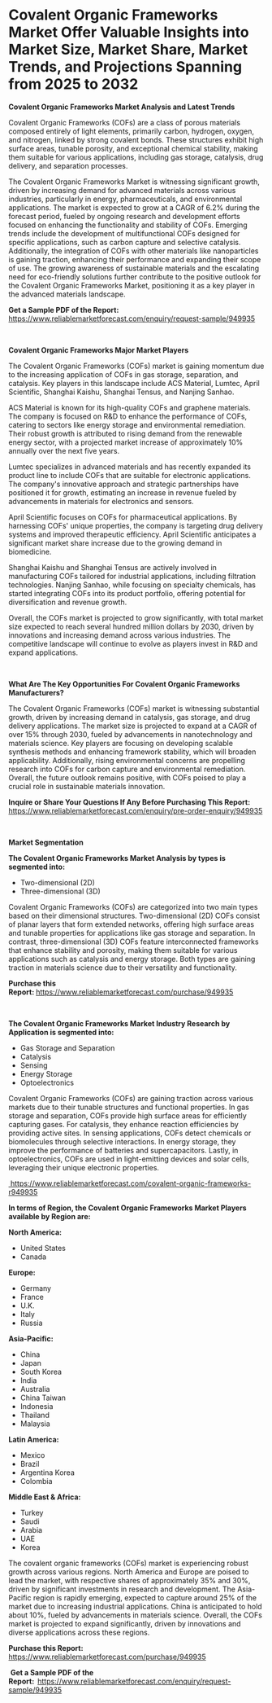 <p><h1>Covalent Organic Frameworks Market Offer Valuable Insights into Market Size, Market Share, Market Trends, and Projections Spanning from 2025 to 2032</h1></p><p><strong>Covalent Organic Frameworks Market Analysis and Latest Trends</strong></p>
<p><p>Covalent Organic Frameworks (COFs) are a class of porous materials composed entirely of light elements, primarily carbon, hydrogen, oxygen, and nitrogen, linked by strong covalent bonds. These structures exhibit high surface areas, tunable porosity, and exceptional chemical stability, making them suitable for various applications, including gas storage, catalysis, drug delivery, and separation processes.</p><p>The Covalent Organic Frameworks Market is witnessing significant growth, driven by increasing demand for advanced materials across various industries, particularly in energy, pharmaceuticals, and environmental applications. The market is expected to grow at a CAGR of 6.2% during the forecast period, fueled by ongoing research and development efforts focused on enhancing the functionality and stability of COFs. Emerging trends include the development of multifunctional COFs designed for specific applications, such as carbon capture and selective catalysis. Additionally, the integration of COFs with other materials like nanoparticles is gaining traction, enhancing their performance and expanding their scope of use. The growing awareness of sustainable materials and the escalating need for eco-friendly solutions further contribute to the positive outlook for the Covalent Organic Frameworks Market, positioning it as a key player in the advanced materials landscape.</p></p>
<p><strong>Get a Sample PDF of the Report:&nbsp;</strong> <a href="https://www.reliablemarketforecast.com/enquiry/request-sample/949935?utm_campaign=3200&utm_medium=2&utm_source=Github&utm_content=ia&utm_term=18042025&utm_id=covalent-organic-frameworks">https://www.reliablemarketforecast.com/enquiry/request-sample/949935</a></p>
<p>&nbsp;</p>
<p><strong>Covalent Organic Frameworks Major Market Players</strong></p>
<p><p>The Covalent Organic Frameworks (COFs) market is gaining momentum due to the increasing application of COFs in gas storage, separation, and catalysis. Key players in this landscape include ACS Material, Lumtec, April Scientific, Shanghai Kaishu, Shanghai Tensus, and Nanjing Sanhao. </p><p>ACS Material is known for its high-quality COFs and graphene materials. The company is focused on R&D to enhance the performance of COFs, catering to sectors like energy storage and environmental remediation. Their robust growth is attributed to rising demand from the renewable energy sector, with a projected market increase of approximately 10% annually over the next five years.</p><p>Lumtec specializes in advanced materials and has recently expanded its product line to include COFs that are suitable for electronic applications. The company's innovative approach and strategic partnerships have positioned it for growth, estimating an increase in revenue fueled by advancements in materials for electronics and sensors.</p><p>April Scientific focuses on COFs for pharmaceutical applications. By harnessing COFs' unique properties, the company is targeting drug delivery systems and improved therapeutic efficiency. April Scientific anticipates a significant market share increase due to the growing demand in biomedicine.</p><p>Shanghai Kaishu and Shanghai Tensus are actively involved in manufacturing COFs tailored for industrial applications, including filtration technologies. Nanjing Sanhao, while focusing on specialty chemicals, has started integrating COFs into its product portfolio, offering potential for diversification and revenue growth.</p><p>Overall, the COFs market is projected to grow significantly, with total market size expected to reach several hundred million dollars by 2030, driven by innovations and increasing demand across various industries. The competitive landscape will continue to evolve as players invest in R&D and expand applications.</p></p>
<p>&nbsp;</p>
<p><strong>What Are The Key Opportunities For Covalent Organic Frameworks Manufacturers?</strong></p>
<p><p>The Covalent Organic Frameworks (COFs) market is witnessing substantial growth, driven by increasing demand in catalysis, gas storage, and drug delivery applications. The market size is projected to expand at a CAGR of over 15% through 2030, fueled by advancements in nanotechnology and materials science. Key players are focusing on developing scalable synthesis methods and enhancing framework stability, which will broaden applicability. Additionally, rising environmental concerns are propelling research into COFs for carbon capture and environmental remediation. Overall, the future outlook remains positive, with COFs poised to play a crucial role in sustainable materials innovation.</p></p>
<p><strong>Inquire or Share Your Questions If Any Before Purchasing This Report:</strong> <a href="https://www.reliablemarketforecast.com/enquiry/pre-order-enquiry/949935?utm_campaign=3200&utm_medium=2&utm_source=Github&utm_content=ia&utm_term=18042025&utm_id=covalent-organic-frameworks">https://www.reliablemarketforecast.com/enquiry/pre-order-enquiry/949935</a></p>
<p>&nbsp;</p>
<p><strong>Market Segmentation</strong></p>
<p><strong>The Covalent Organic Frameworks Market Analysis by types is segmented into:</strong></p>
<p><ul><li>Two-dimensional (2D)</li><li>Three-dimensional (3D)</li></ul></p>
<p><p>Covalent Organic Frameworks (COFs) are categorized into two main types based on their dimensional structures. Two-dimensional (2D) COFs consist of planar layers that form extended networks, offering high surface areas and tunable properties for applications like gas storage and separation. In contrast, three-dimensional (3D) COFs feature interconnected frameworks that enhance stability and porosity, making them suitable for various applications such as catalysis and energy storage. Both types are gaining traction in materials science due to their versatility and functionality.</p></p>
<p><strong>Purchase this Report:&nbsp;</strong><a href="https://www.reliablemarketforecast.com/purchase/949935?utm_campaign=3200&utm_medium=2&utm_source=Github&utm_content=ia&utm_term=18042025&utm_id=covalent-organic-frameworks">https://www.reliablemarketforecast.com/purchase/949935</a></p>
<p>&nbsp;</p>
<p><strong>The Covalent Organic Frameworks Market Industry Research by Application is segmented into:</strong></p>
<p><ul><li>Gas Storage and Separation</li><li>Catalysis</li><li>Sensing</li><li>Energy Storage</li><li>Optoelectronics</li></ul></p>
<p><p>Covalent Organic Frameworks (COFs) are gaining traction across various markets due to their tunable structures and functional properties. In gas storage and separation, COFs provide high surface areas for efficiently capturing gases. For catalysis, they enhance reaction efficiencies by providing active sites. In sensing applications, COFs detect chemicals or biomolecules through selective interactions. In energy storage, they improve the performance of batteries and supercapacitors. Lastly, in optoelectronics, COFs are used in light-emitting devices and solar cells, leveraging their unique electronic properties.</p></p>
<p><a href="https://www.reliablemarketforecast.com/covalent-organic-frameworks-r949935?utm_campaign=3200&utm_medium=2&utm_source=Github&utm_content=ia&utm_term=18042025&utm_id=covalent-organic-frameworks">&nbsp;https://www.reliablemarketforecast.com/covalent-organic-frameworks-r949935</a></p>
<p><strong>In terms of Region, the Covalent Organic Frameworks Market Players available by Region are:</strong></p>
<p>
    <p> <strong> North America: </strong>
        <ul>
            <li>United States</li>
            <li>Canada</li>
        </ul>
        </p> 
    <p> <strong> Europe: </strong>
        <ul>
            <li>Germany</li>
            <li>France</li>
            <li>U.K.</li>
            <li>Italy</li>
            <li>Russia</li>
        </ul>
        </p> 
    <p> <strong> Asia-Pacific: </strong>
        <ul>
            <li>China</li>
            <li>Japan</li>
            <li>South Korea</li>
            <li>India</li>
            <li>Australia</li>
            <li>China Taiwan</li>
            <li>Indonesia</li>
            <li>Thailand</li>
            <li>Malaysia</li>
        </ul>
        </p> 
    <p> <strong> Latin America: </strong>
        <ul>
            <li>Mexico</li>
            <li>Brazil</li>
            <li>Argentina Korea</li>
            <li>Colombia</li>
        </ul>
        </p> 
    <p> <strong> Middle East & Africa: </strong>
        <ul>
            <li>Turkey</li>
            <li>Saudi</li>
            <li>Arabia</li>
            <li>UAE</li>
            <li>Korea</li>
        </ul>
    </p>
    </p>
<p><p>The covalent organic frameworks (COFs) market is experiencing robust growth across various regions. North America and Europe are poised to lead the market, with respective shares of approximately 35% and 30%, driven by significant investments in research and development. The Asia-Pacific region is rapidly emerging, expected to capture around 25% of the market due to increasing industrial applications. China is anticipated to hold about 10%, fueled by advancements in materials science. Overall, the COFs market is projected to expand significantly, driven by innovations and diverse applications across these regions.</p></p>
<p><strong>Purchase this Report: </strong><a href="https://www.reliablemarketforecast.com/purchase/949935?utm_campaign=3200&utm_medium=2&utm_source=Github&utm_content=ia&utm_term=18042025&utm_id=covalent-organic-frameworks">https://www.reliablemarketforecast.com/purchase/949935</a></p>
<p>&nbsp;<strong>Get a Sample PDF of the Report:&nbsp;&nbsp;</strong><a href="https://www.reliablemarketforecast.com/enquiry/request-sample/949935?utm_campaign=3200&utm_medium=2&utm_source=Github&utm_content=ia&utm_term=18042025&utm_id=covalent-organic-frameworks">https://www.reliablemarketforecast.com/enquiry/request-sample/949935</a></p>
<p><strong></strong></p>
<p><p></p><p></p><p></p></p>